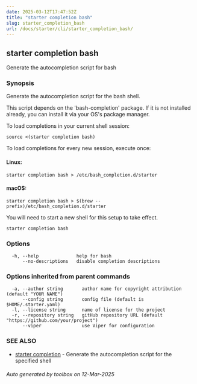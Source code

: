 ```yaml
---
date: 2025-03-12T17:47:52Z
title: "starter completion bash"
slug: starter_completion_bash
url: /docs/starter/cli/starter_completion_bash/
---
```

## starter completion bash

Generate the autocompletion script for bash

### Synopsis

Generate the autocompletion script for the bash shell.

This script depends on the 'bash-completion' package.
If it is not installed already, you can install it via your OS's package manager.

To load completions in your current shell session:

	source <(starter completion bash)

To load completions for every new session, execute once:

#### Linux:

	starter completion bash > /etc/bash_completion.d/starter

#### macOS:

	starter completion bash > $(brew --prefix)/etc/bash_completion.d/starter

You will need to start a new shell for this setup to take effect.


```
starter completion bash
```

### Options

```
  -h, --help              help for bash
      --no-descriptions   disable completion descriptions
```

### Options inherited from parent commands

```
  -a, --author string       author name for copyright attribution (default "YOUR NAME")
      --config string       config file (default is $HOME/.starter.yaml)
  -l, --license string      name of license for the project
  -r, --repository string   gitHub repository URL (default "https://github.com/your/project")
      --viper               use Viper for configuration
```

### SEE ALSO

* [starter completion](/docs/starter/cli/starter_completion/)	 - Generate the autocompletion script for the specified shell

###### Auto generated by toolbox on 12-Mar-2025
